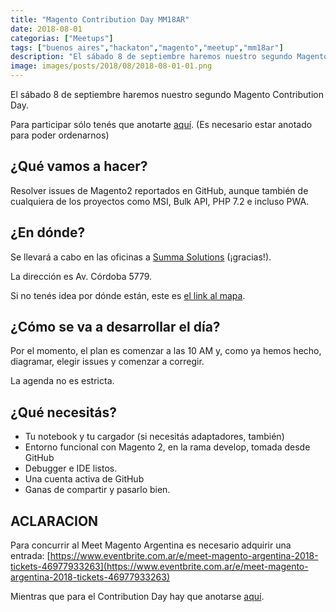 ```yaml
---
title: "Magento Contribution Day MM18AR"
date: 2018-08-01
categorias: ["Meetups"]
tags: ["buenos aires","hackaton","magento","meetup","mm18ar"]
description: "El sábado 8 de septiembre haremos nuestro segundo Magento Contribution Day."
image: images/posts/2018/08/2018-08-01-01.png
---
```


El sábado 8 de septiembre haremos nuestro segundo Magento Contribution Day.

Para participar sólo tenés que anotarte [aquí](https://www.meetup.com/Magento-Meetup-Buenos-Aires/events/253380602/). (Es necesario estar anotado para poder ordenarnos)

## ¿Qué vamos a hacer?

Resolver issues de Magento2 reportados en GitHub, aunque también de cualquiera de los proyectos como MSI, Bulk API, PHP 7.2 e incluso PWA.

## ¿En dónde?

Se llevará a cabo en las oficinas a [Summa Solutions](http://www.summasolutions.net/) (¡gracias!).

La dirección es Av. Córdoba 5779.

Si no tenés idea por dónde están, este es [el link al mapa](https://www.google.com/maps/search/?api=1&query=Av.+C%C3%B3rdoba+5779%2C+Ciudad+Aut%C3%B3noma+de+Buenos+Aires%2C+ar).

## ¿Cómo se va a desarrollar el día?

Por el momento, el plan es comenzar a las 10 AM y, como ya hemos hecho, diagramar, elegir issues y comenzar a corregir.

La agenda no es estricta.

## ¿Qué necesitás?

* Tu notebook y tu cargador (si necesitás adaptadores, también)
* Entorno funcional con Magento 2, en la rama develop, tomada desde GitHub
* Debugger e IDE listos.
* Una cuenta activa de GitHub
* Ganas de compartir y pasarlo bien.

## ACLARACION

Para concurrir al Meet Magento Argentina es necesario adquirir una entrada: [https://www.eventbrite.com.ar/e/meet-magento-argentina-2018-tickets-46977933263](https://www.eventbrite.com.ar/e/meet-magento-argentina-2018-tickets-46977933263)

Mientras que para el Contribution Day hay que anotarse [aquí](https://www.meetup.com/Magento-Meetup-Buenos-Aires/events/253380602/).

